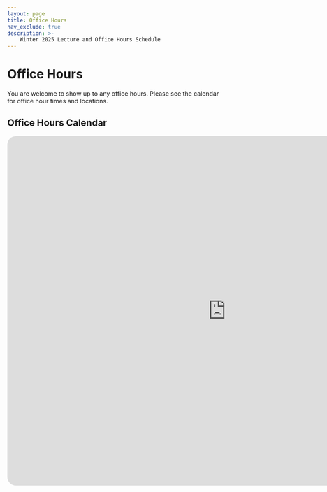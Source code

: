 ```yaml
---
layout: page
title: Office Hours
nav_exclude: true
description: >-
    Winter 2025 Lecture and Office Hours Schedule
---
```


# Office Hours
You are welcome to show up to any office hours. Please see the calendar for office hour times and locations.


## Office Hours Calendar


  <style>
    /* Style the container to enable rounded corners and drop shadow */
    .calendar-container {
      width: 1000px;
      height: 800px;
      overflow: hidden;
      border-radius: 20px;
      background-color: #ffffff !important;

    }

    /* Style the iframe */
    .calendar-container iframe {
      width: 100%;
      height: 100%;
      border: none;
    }
  </style>

<div class="calendar-container">
  <iframe src="https://calendar.google.com/calendar/embed?src=c_bc0329cb9a638614e060e86bc09fd97026abda9f67712e0eba672956fe6c652a%40group.calendar.google.com&ctz=America%2FLos_Angeles" style="border: 0" width="800" height="600" frameborder="0" scrolling="no"></iframe>
</div>


<script src="../assets/darkmode.js"></script>
<script>
window.addEventListener("DOMContentLoaded", (event) => {
    onLoad();
});
</script>
